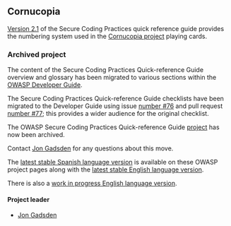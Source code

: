 ## Cornucopia

[Version 2.1][en21pdf] of the Secure Coding Practices quick reference guide
provides the numbering system used in the [Cornucopia project][cornucopia] playing cards.

### Archived project

The content of the Secure Coding Practices Quick-reference Guide overview and glossary has been migrated
to various sections within the [OWASP Developer Guide][guide].

The Secure Coding Practices Quick-reference Guide checklists have been migrated to the Developer Guide
using issue [number #76](https://github.com/OWASP/www-project-developer-guide/issues/76)
and pull request [number #77](https://github.com/OWASP/www-project-developer-guide/pull/77);
this provides a wider audience for the original checklist.

The OWASP Secure Coding Practices Quick-reference Guide [project][www-project] has now been archived.

Contact [Jon Gadsden][jon] for any questions about this move.

The [latest stable Spanish language version](https://owasp.org/www-project-secure-coding-practices-quick-reference-guide/stable-en/)
is available on these OWASP project pages along with
the [latest stable English language version](https://owasp.org/www-project-secure-coding-practices-quick-reference-guide/stable-es/).

There is also a [work in progress English language version](https://owasp.org/www-project-secure-coding-practices-quick-reference-guide/draft-en/).

#### Project leader

* [Jon Gadsden][jon]

[cornucopia]: https://owasp.org/www-project-cornucopia/
[en21pdf]: assets/docs/OWASP_SCP_Quick_Reference_Guide_v21.pdf
[jon]: mailto:jon.gadsden@owasp.org
[guide]: https://owasp.org/www-project-developer-guide/
[www-project]: https://owasp.org/www-project-secure-coding-practices-quick-reference-guide/
